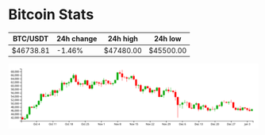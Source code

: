 # Bitcoin Stats

BTC/USDT|24h change|24h high|24h low|
|---|---|---|---|
|$46738.81|-1.46%|$47480.00|$45500.00|

<img src="./chart.svg">

